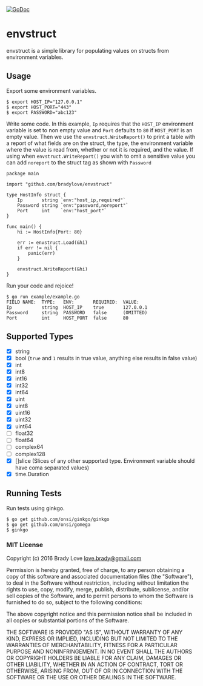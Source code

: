 [![GoDoc](https://godoc.org/github.com/bradylove/envstruct?status.png)](https://godoc.org/github.com/bradylove/envstruct)

# envstruct

envstruct is a simple library for populating values on structs from environment
variables.

## Usage

Export some environment variables.

```
$ export HOST_IP="127.0.0.1"
$ export HOST_PORT="443"
$ export PASSWORD="abc123"
```

Write some code. In this example, `Ip` requires that the `HOST_IP` environment variable is set to non empty value and
`Port` defaults to `80` if `HOST_PORT` is an empty value. Then we use the `envstruct.WriteReport()` to print a
table with a report of what fields are on the struct, the type, the environment variable where the value is read from,
whether or not it is required, and the value. If using when `envstruct.WriteReport()` you wish to omit a sensitive
value you can add `noreport` to the struct tag as shown with `Password`

```
package main

import "github.com/bradylove/envstruct"

type HostInfo struct {
	Ip       string `env:"host_ip,required"`
	Password string `env:"password,noreport"`
	Port     int    `env:"host_port"`
}

func main() {
	hi := HostInfo{Port: 80}

	err := envstruct.Load(&hi)
	if err != nil {
		panic(err)
	}

	envstruct.WriteReport(&hi)
}
```

Run your code and rejoice!

```
$ go run example/example.go
FIELD NAME:  TYPE:   ENV:       REQUIRED:  VALUE:
Ip           string  HOST_IP    true       127.0.0.1
Password     string  PASSWORD   false      (OMITTED)
Port         int     HOST_PORT  false      80
```

## Supported Types

- [x] string
- [x] bool (`true` and `1` results in true value, anything else results in false value)
- [x] int
- [x] int8
- [x] int16
- [x] int32
- [x] int64
- [x] uint
- [x] uint8
- [x] uint16
- [x] uint32
- [x] uint64
- [ ] float32
- [ ] float64
- [ ] complex64
- [ ] complex128
- [x] []slice (Slices of any other supported type. Environment variable should have coma separated values)
- [x] time.Duration

## Running Tests

Run tests using ginkgo.

```
$ go get github.com/onsi/ginkgo/ginkgo
$ go get github.com/onsi/gomega
$ ginkgo
```

### MIT License

Copyright (c) 2016 Brady Love <love.brady@gmail.com>

Permission is hereby granted, free of charge, to any person obtaining a copy of
this software and associated documentation files (the "Software"), to deal in
the Software without restriction, including without limitation the rights to
use, copy, modify, merge, publish, distribute, sublicense, and/or sell copies
of the Software, and to permit persons to whom the Software is furnished to do
so, subject to the following conditions:

The above copyright notice and this permission notice shall be included in all
copies or substantial portions of the Software.

THE SOFTWARE IS PROVIDED "AS IS", WITHOUT WARRANTY OF ANY KIND, EXPRESS OR
IMPLIED, INCLUDING BUT NOT LIMITED TO THE WARRANTIES OF MERCHANTABILITY, FITNESS
FOR A PARTICULAR PURPOSE AND NONINFRINGEMENT. IN NO EVENT SHALL THE AUTHORS OR
COPYRIGHT HOLDERS BE LIABLE FOR ANY CLAIM, DAMAGES OR OTHER LIABILITY, WHETHER
IN AN ACTION OF CONTRACT, TORT OR OTHERWISE, ARISING FROM, OUT OF OR IN
CONNECTION WITH THE SOFTWARE OR THE USE OR OTHER DEALINGS IN THE SOFTWARE.

